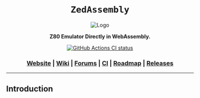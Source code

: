 <div align="center">

  <h1><code>ZedAssembly</code></h1>

  <img src="" alt="Logo">

  <p>
    <strong>Z80 Emulator Directly in WebAssembly.</strong>
  </p>

  <p>
    <a href="https://github.com/VioletVillain/ZedAssembly/actions"><img alt="GitHub Actions CI status" src="https://github.com/VioletVillain/ZedAssembly/workflows/ZedAssembly/badge.svg"></a>
  </p>

  <h3>
    <a href="https://VioletVillain.github.io/ZedAssembly/">Website</a>
    <span> | </span>
    <a href="https://github.com/VioletVillain/ZedAssembly/wiki">Wiki</a>
    <span> | </span>
    <a href="https://github.com/VioletVillain/ZedAssembly/issues">Forums</a>
    <span> | </span>
    <a href="https://github.com/VioletVillain/ZedAssembly/actions">CI</a>
    <span> | </span>
    <a href="https://github.com/VioletVillain/ZedAssembly/projects">Roadmap</a>
    <span> | </span>
    <a href="https://github.com/VioletVillain/ZedAssembly/releases">Releases</a>
  </h3>
  
</div>

***

## Introduction
